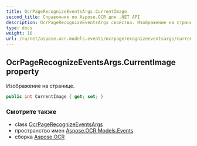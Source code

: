 ```yaml
---
title: OcrPageRecognizeEventsArgs.CurrentImage
second_title: Справочник по Aspose.OCR для .NET API
description: OcrPageRecognizeEventsArgs свойство. Изображение на странице.
type: docs
weight: 10
url: /ru/net/aspose.ocr.models.events/ocrpagerecognizeeventsargs/currentimage/
---
```

## OcrPageRecognizeEventsArgs.CurrentImage property

Изображение на странице.

```csharp
public int CurrentImage { get; set; }
```

### Смотрите также

* class [OcrPageRecognizeEventsArgs](../)
* пространство имен [Aspose.OCR.Models.Events](../../ocrpagerecognizeeventsargs/)
* сборка [Aspose.OCR](../../../)


